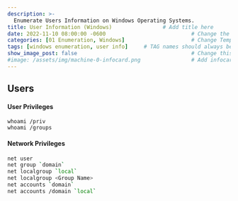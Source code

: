 ```yaml
---
description: >-
  Enumerate Users Information on Windows Operating Systems.
title: User Information (Windows)                # Add title here
date: 2022-11-10 08:00:00 -0600                           # Change the date to match completion date
categories: [01 Enumeration, Windows]                     # Change Templates to Writeup
tags: [windows enumeration, user info]     # TAG names should always be lowercase; replace template with writeup, and add relevant tags
show_image_post: false                                    # Change this to true
#image: /assets/img/machine-0-infocard.png                # Add infocard image here for post preview image
---
```

## Users
#### User Privileges
```admin
whoami /priv
whoami /groups
```
#### Network Privileges
```bash
net user
net group `domain`
net localgroup `local`
net localgroup <Group Name>
net accounts `domain`
net accounts /domain `local`
```
